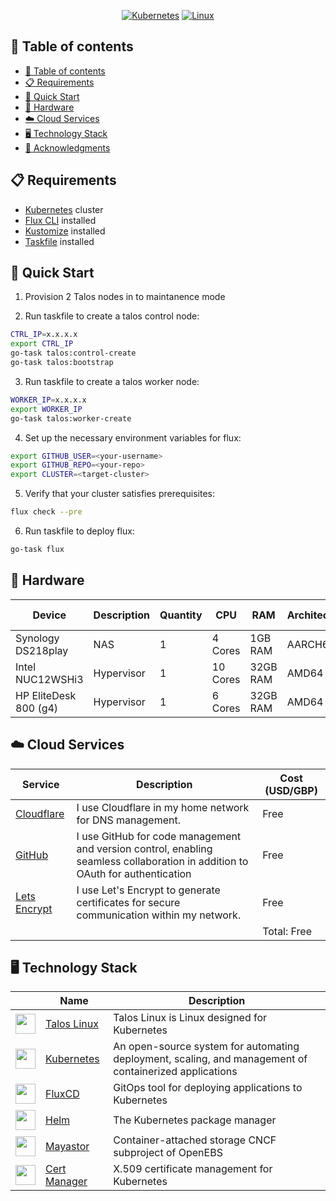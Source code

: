 <div align="center">

  [![Kubernetes](https://img.shields.io/badge/Kubernetes-v1.27.2-blue?style=for-the-badge&logo=kubernetes&logoColor=white)](https://kubernetes.io/)
  [![Linux](https://img.shields.io/badge/Talos-v1.4.5-blue?style=for-the-badge&logo=linux&logoColor=white)](https://kubernetes.io/)

</div>

## 📖 Table of contents

- [📖 Table of contents](#-table-of-contents)
- [📋 Requirements](#-requirements)
- [🚀 Quick Start](#-quick-start)
- [🔧 Hardware](#-hardware)
- [☁️ Cloud Services](#️-cloud-services)
- [🖥️ Technology Stack](#️-technology-stack)
- [🤝 Acknowledgments](#-acknowledgments)

## 📋 Requirements

- [Kubernetes](https://kubernetes.io/) cluster
- [Flux CLI](https://toolkit.fluxcd.io/get-started/) installed
- [Kustomize](https://kustomize.io/) installed
- [Taskfile](https://taskfile.dev/) installed

## 🚀 Quick Start
1. Provision 2 Talos nodes in to maintanence mode

2. Run taskfile to create a talos control node:

```bash
CTRL_IP=x.x.x.x
export CTRL_IP
go-task talos:control-create
go-task talos:bootstrap
```
3. Run taskfile to create a talos worker node:

```bash
WORKER_IP=x.x.x.x
export WORKER_IP
go-task talos:worker-create
```

4. Set up the necessary environment variables for flux:

```bash
export GITHUB_USER=<your-username>
export GITHUB_REPO=<your-repo>
export CLUSTER=<target-cluster>
```

5. Verify that your cluster satisfies prerequisites:

```bash
flux check --pre
```

6. Run taskfile to deploy flux:


```bash
go-task flux
```

## 🔧 Hardware

| Device                                                                                 | Description              | Quantity | CPU     | RAM      | Architecture | Operating System                      | Notes |
| -------------------------------------------------------------------------------------- | ------------------------ | -------- | ------- | -------- | ------------ | ------------------------------------- | ----- |
| Synology DS218play                                  | NAS                   | 1        | 4 Cores | 1GB RAM | AARCH64        | [DSM 7](https://www.synology.com/en-us/dsm)              |       |
| Intel NUC12WSHi3                                  | Hypervisor                | 1        | 10 Cores | 32GB RAM | AMD64       | [Proxmox8.0](https://proxmox.com/en/)              |       |
| HP EliteDesk 800 (g4)                             | Hypervisor | 1        | 6 Cores | 32GB RAM  | AMD64        | [Proxmox 8.0](https://proxmox.com/en/) |       |

## ☁️ Cloud Services

| Service                                   | Description                                                                                                                     | Cost (USD/GBP)     |
| ----------------------------------------- | ------------------------------------------------------------------------------------------------------------------------------- | -------------- |
| [Cloudflare](https://www.cloudflare.com/) | I use Cloudflare in my home network for DNS management.                      | Free        |
| [GitHub](https://github.com/)             | I use GitHub for code management and version control, enabling seamless collaboration in addition to OAuth for authentication   | Free           |
| [Lets Encrypt](https://letsencrypt.org/)  | I use Let's Encrypt to generate certificates for secure communication within my network.                                        | Free           |
|                                           |                                                                                                                                 | Total: Free |

## 🖥️ Technology Stack

|                                                                                                                             | Name                                             | Description                                                                                                                |
| --------------------------------------------------------------------------------------------------------------------------- | ------------------------------------------------ | -------------------------------------------------------------------------------------------------------------------------- |
| <img width="32" src="https://www.talos.dev/images/logo.svg">                                                                | [Talos Linux](https://www.talos.dev/)            | Talos Linux is Linux designed for Kubernetes                                                                               |
| <img width="32" src="https://cncf-branding.netlify.app/img/projects/kubernetes/icon/color/kubernetes-icon-color.svg">       | [Kubernetes](https://kubernetes.io/)             | An open-source system for automating deployment, scaling, and management of containerized applications                     |
| <img width="32" src="https://cncf-branding.netlify.app/img/projects/flux/icon/color/flux-icon-color.svg">                   | [FluxCD](https://fluxcd.io/)                     | GitOps tool for deploying applications to Kubernetes                                                                       |
| <img width="32" src="https://cncf-branding.netlify.app/img/projects/helm/icon/color/helm-icon-color.svg">                   | [Helm](https://helm.sh)                          | The Kubernetes package manager                                                                                             |
| <img width="32" src="https://cncf-branding.netlify.app/img/projects/openebs/icon/color/openebs-icon-color.svg">             | [Mayastor](mayastor.gitbook.io/introduction/)                    | Container-attached storage CNCF subproject of OpenEBS                                                                                                 |
| <img width="32" src="https://landscape.cncf.io/logos/cert-manager.svg">                                                     | [Cert Manager](https://cert-manager.io/)         | X.509 certificate management for Kubernetes                                                                                |

